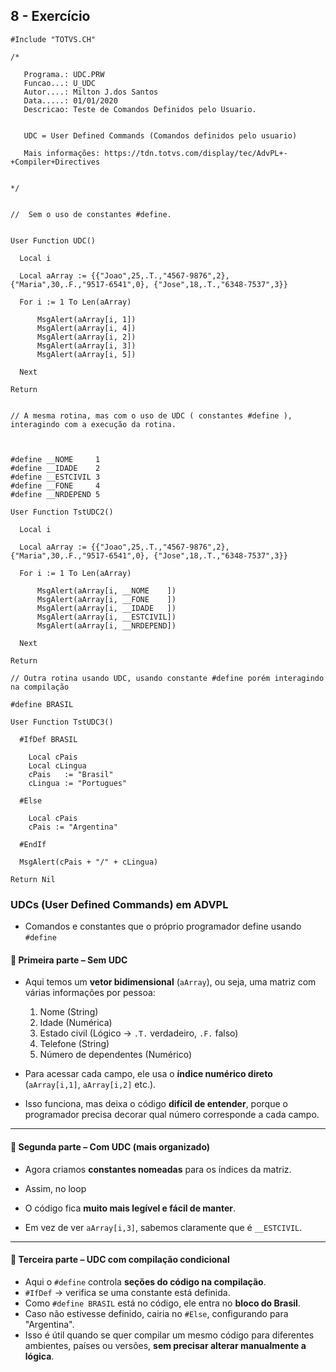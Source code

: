 ## 8 - Exercício
```prw
#Include "TOTVS.CH"

/*

   Programa.: UDC.PRW
   Funcao...: U_UDC
   Autor....: Milton J.dos Santos
   Data.....: 01/01/2020
   Descricao: Teste de Comandos Definidos pelo Usuario.


   UDC = User Defined Commands (Comandos definidos pelo usuario)

   Mais informações: https://tdn.totvs.com/display/tec/AdvPL+-+Compiler+Directives


*/


//  Sem o uso de constantes #define.


User Function UDC()

  Local i

  Local aArray := {{"Joao",25,.T.,"4567-9876",2}, {"Maria",30,.F.,"9517-6541",0}, {"Jose",18,.T.,"6348-7537",3}}

  For i := 1 To Len(aArray)

      MsgAlert(aArray[i, 1])
      MsgAlert(aArray[i, 4])
      MsgAlert(aArray[i, 2])
      MsgAlert(aArray[i, 3])
      MsgAlert(aArray[i, 5])

  Next

Return


// A mesma rotina, mas com o uso de UDC ( constantes #define ), interagindo com a execução da rotina.

  

#define __NOME     1
#define __IDADE    2
#define __ESTCIVIL 3
#define __FONE     4
#define __NRDEPEND 5

User Function TstUDC2()

  Local i

  Local aArray := {{"Joao",25,.T.,"4567-9876",2}, {"Maria",30,.F.,"9517-6541",0}, {"Jose",18,.T.,"6348-7537",3}}

  For i := 1 To Len(aArray)

      MsgAlert(aArray[i, __NOME    ])
      MsgAlert(aArray[i, __FONE    ])
      MsgAlert(aArray[i, __IDADE   ])
      MsgAlert(aArray[i, __ESTCIVIL])
      MsgAlert(aArray[i, __NRDEPEND])

  Next

Return

// Outra rotina usando UDC, usando constante #define porém interagindo na compilação

#define BRASIL

User Function TstUDC3()

  #IfDef BRASIL

    Local cPais
    Local cLingua
    cPais   := "Brasil"
    cLingua := "Portugues"

  #Else

    Local cPais
    cPais := "Argentina"

  #EndIf

  MsgAlert(cPais + "/" + cLingua)

Return Nil
```

### **UDCs (User Defined Commands)** em ADVPL
- Comandos e constantes que o próprio programador define usando `#define`

#### 🔹 Primeira parte – **Sem UDC**

- Aqui temos um **vetor bidimensional** (`aArray`), ou seja, uma matriz com várias informações por pessoa:
    1. Nome (String)
    2. Idade (Numérica)
    3. Estado civil (Lógico → `.T.` verdadeiro, `.F.` falso)
    4. Telefone (String)
    5. Número de dependentes (Numérico)
        
- Para acessar cada campo, ele usa o **índice numérico direto** (`aArray[i,1]`, `aArray[i,2]` etc.).
- Isso funciona, mas deixa o código **difícil de entender**, porque o programador precisa decorar qual número corresponde a cada campo.
---

#### 🔹 Segunda parte – **Com UDC (mais organizado)**
- Agora criamos **constantes nomeadas** para os índices da matriz.
- Assim, no loop

- O código fica **muito mais legível e fácil de manter**.
- Em vez de ver `aArray[i,3]`, sabemos claramente que é `__ESTCIVIL`.
---

#### 🔹 Terceira parte – **UDC com compilação condicional**

- Aqui o `#define` controla **seções do código na compilação**.
- `#IfDef` → verifica se uma constante está definida.
- Como `#define BRASIL` está no código, ele entra no **bloco do Brasil**.
- Caso não estivesse definido, cairia no `#Else`, configurando para "Argentina".
- Isso é útil quando se quer compilar um mesmo código para diferentes ambientes, países ou versões, **sem precisar alterar manualmente a lógica**.



